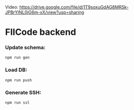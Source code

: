 Video: https://drive.google.com/file/d/1T9soxuGdAG8MRSk-JPBrYlNL0jG6m-xX/view?usp=sharing

# FIICode backend

### Update schema:
    npm run gen

### Load DB:
    npm run push

### Generate SSH:
    npm run ssl
